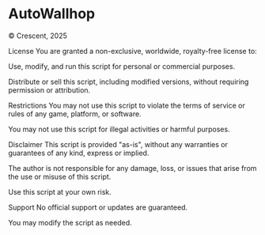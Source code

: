 # AutoWallhop

© Crescent, 2025

License
You are granted a non-exclusive, worldwide, royalty-free license to:

Use, modify, and run this script for personal or commercial purposes.

Distribute or sell this script, including modified versions, without requiring permission or attribution.

Restrictions
You may not use this script to violate the terms of service or rules of any game, platform, or software.

You may not use this script for illegal activities or harmful purposes.

Disclaimer
This script is provided "as-is", without any warranties or guarantees of any kind, express or implied.

The author is not responsible for any damage, loss, or issues that arise from the use or misuse of this script.

Use this script at your own risk.

Support
No official support or updates are guaranteed.

You may modify the script as needed.

